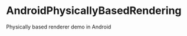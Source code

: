 AndroidPhysicallyBasedRendering
===============================

Physically based renderer demo in Android
